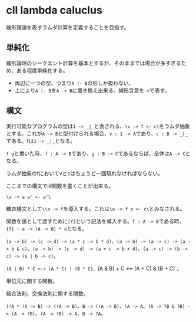 # cll lambda caluclus

線形理論を表すラムダ計算を定義することを目指す。

## 単純化

線形論理のシークエント計算を基本とするが、そのままでは場合が多すぎるため、ある程度単純化する。

* 両辺に一つの型、つまり`A |- B`の形しか扱わない。
* 上により`A |- B`を`A -> B`に置き換え出来る。線形含意を`->`で表す。

## 構文

実行可能なプログラムの型は`1 -> _|_`と表される、`\v -> f <- c\`をラムダ抽象とする。これが`A -> B`と型付けられる場合、`v : 1 -> A`であり、`c : B -> _|_`である。fは`1 -> _|_`となる。

`f g`と書いた時、`f : A -> B`であり、`g : B -> C`であるならば、全体は`A -> C`となる。

ラムダ抽象のfにおいてvとcはちょうど一回現れなければならない。

ここまでの構文でid関数を書くことが出来る。

```
\a -> a a' <- a'\
```

糖衣構文として`\\a -> f`を導入する。これは`\a -> f c <- c\`とみなされる。

関数を値として渡すために`[f]`という記法を導入する。`f : A -> B`である時、`{f} : a -> (A -> B) * a`となる。

`(a -> b) -> (c -> d) -> (a * c -> b * d)`、`(a -> b) -> (a -> c) -> (a -> b & c)`、`(a -> b) -> (c -> d) -> (a + c -> b + d)`、`(a -> c) -> (b -> c) -> (a | b -> c)`。

`(A | B) * C <-> (A * C) | (B * C)、`(A & B) + C <-> (A + C) & (B + C)`。

単位元に関する関数。

結合法則、交換法則に関する関数。

`(!A * !A -> B) -> (!A -> B)`、`B -> (!A -> B)`、`!A -> A`、`(A -> ?B & ?B) -> (A -> ?B)`、`(A -> ?B) -> A`、`B -> ?A`。
